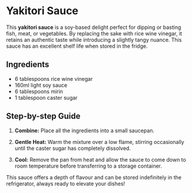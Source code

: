 # Yakitori Sauce

This **yakitori sauce** is a soy-based delight perfect for dipping or basting fish, meat, or vegetables. By replacing the sake with rice wine vinegar, it retains an authentic taste while introducing a slightly tangy nuance. This sauce has an excellent shelf life when stored in the fridge.

## Ingredients
- 6 tablespoons rice wine vinegar
- 160ml light soy sauce
- 6 tablespoons mirin
- 1 tablespoon caster sugar

## Step-by-step Guide

1. **Combine:** Place all the ingredients into a small saucepan.

2. **Gentle Heat:** Warm the mixture over a low flame, stirring occasionally until the caster sugar has completely dissolved.

3. **Cool:** Remove the pan from heat and allow the sauce to come down to room temperature before transferring to a storage container.

This sauce offers a depth of flavour and can be stored indefinitely in the refrigerator, always ready to elevate your dishes!
